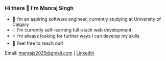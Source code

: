 ### Hi there 👋 I'm Manraj Singh
- 🌱 I’m an aspiring software engineer, currently studying at University of Calgary
- 💡 I'm currently self-learning full-stack web development
- ⚡ I'm always looking for further ways I can develop my skills
- 💬 Feel free to reach out! 

Email: manrajs2025@gmail.com | [LinkedIn](https://www.linkedin.com/in/manraj-singh-uofc/)
